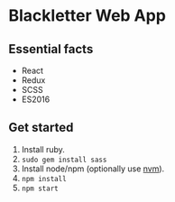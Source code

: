 # Blackletter Web App

## Essential facts

 * React
 * Redux
 * SCSS
 * ES2016

## Get started

1. Install ruby.
2. `sudo gem install sass`
3. Install node/npm (optionally use [nvm](https://github.com/creationix/nvm)).
4. `npm install`
5. `npm start`
